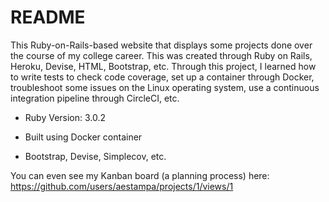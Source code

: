 # README

This Ruby-on-Rails-based website that displays some projects done over the course of my college career. This was created through Ruby on Rails, Heroku, Devise, HTML, Bootstrap, etc. Through this project, I learned how to write tests to check code coverage, set up a container through Docker, troubleshoot some issues on the Linux operating system, use a continuous integration pipeline through CircleCI, etc.

* Ruby Version: 3.0.2

* Built using Docker container

* Bootstrap, Devise, Simplecov, etc.

You can even see my Kanban board (a planning process) here: https://github.com/users/aestampa/projects/1/views/1

